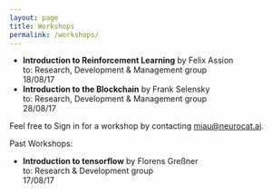 ```yaml
---
layout: page
title: Workshops
permalink: /workshops/
---
```


- **Introduction to Reinforcement Learning** by Felix Assion  
to: Research, Development & Management group  
18/08/17
- **Introduction to the Blockchain** by Frank Selensky  
to: Research, Development & Management group  
28/08/17


Feel free to Sign in for a workshop by contacting miau@neurocat.ai.

Past Workshops:
- **Introduction to tensorflow** by Florens Greßner  
to: Research & Development group  
17/08/17
